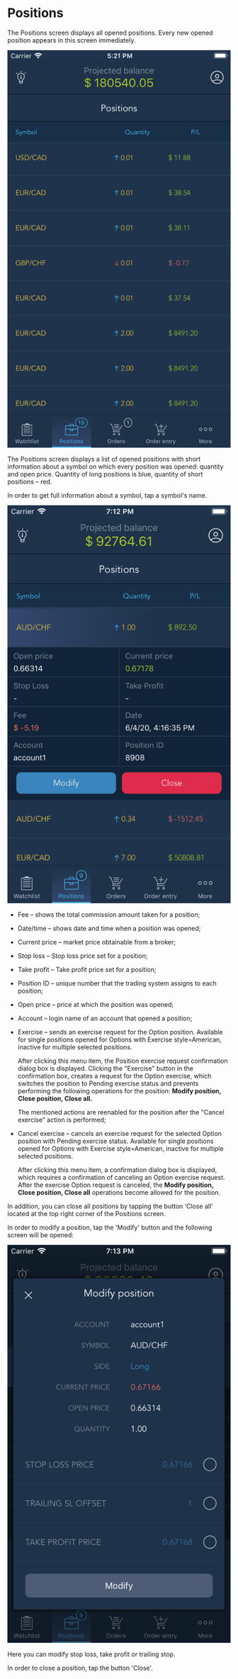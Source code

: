 # Positions

The Positions screen displays all opened positions. Every new opened position appears in this screen immediately.

![](../../../.gitbook/assets/1%20%28113%29.png)


The Positions screen displays a list of opened positions with short information about a symbol on which every position was opened: quantity and open price. Quantity of long positions is blue, quantity of short positions – red.

In order to get full information about a symbol, tap a symbol's name.

![](../../../.gitbook/assets/2%20%28103%29.png)

* Fee – shows the total commission amount taken for a position;
* Date/time – shows date and time when a position was opened;
* Current price – market price obtainable from a broker;
* Stop loss – Stop loss price set for a position;
* Take profit – Take profit price set for a position;
* Position ID – unique number that the trading system assigns to each position;
* Open price – price at which the position was opened;
* Account – login name of an account that opened a position;
* Exercise – sends an exercise request for the Option position. Available for single positions opened for Options with Exercise style=American, inactive for multiple selected positions. 

  After clicking this menu item, the Position exercise request confirmation dialog box is displayed. Clicking the "Exercise" button in the confirmation box, creates a request for the Option exercise, which switches the position to Pending exercise status and prevents performing the following operations for the position: **Modify position, Close position, Close all.**

  The mentioned actions are reenabled for the position after the "Cancel exercise" action is performed;

* Cancel exercise – cancels an exercise request for the selected Option position with Pending exercise status. Available for single positions opened for Options with Exercise style=American, inactive for multiple selected positions.

  After clicking this menu item, a confirmation dialog box is displayed, which requires a confirmation of canceling an Option exercise request. After the exercise Option request is canceled, the **Modify position, Close position, Close all** operations become allowed for the position.

In addition, you can close all positions by tapping the button ‘Close all’ located at the top right corner of the Positions screen.

In order to modify a position, tap the 'Modify' button and the following screen will be opened:

![](../../../.gitbook/assets/3%20%2882%29.png)


Here you can modify stop loss, take profit or trailing stop.

In order to close a position, tap the button 'Close'.

